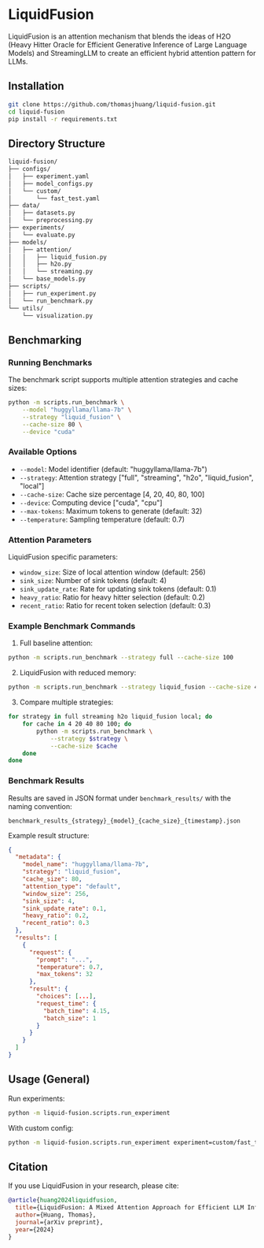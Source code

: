 # LiquidFusion

LiquidFusion is an attention mechanism that blends the ideas of H2O (Heavy Hitter Oracle for Efficient Generative Inference of Large Language Models) and 
StreamingLLM to create an efficient hybrid attention pattern for LLMs.

## Installation

```bash
git clone https://github.com/thomasjhuang/liquid-fusion.git
cd liquid-fusion
pip install -r requirements.txt
```

## Directory Structure

```bash
liquid-fusion/
├── configs/
│   ├── experiment.yaml
│   ├── model_configs.py
│   └── custom/
│       └── fast_test.yaml
├── data/
│   ├── datasets.py
│   └── preprocessing.py
├── experiments/
│   └── evaluate.py
├── models/
│   ├── attention/
│   │   ├── liquid_fusion.py
│   │   ├── h2o.py
│   │   └── streaming.py
│   └── base_models.py
├── scripts/
│   ├── run_experiment.py
│   └── run_benchmark.py
└── utils/
    └── visualization.py
```

## Benchmarking

### Running Benchmarks

The benchmark script supports multiple attention strategies and cache sizes:

```bash
python -m scripts.run_benchmark \
    --model "huggyllama/llama-7b" \
    --strategy "liquid_fusion" \
    --cache-size 80 \
    --device "cuda"
```

### Available Options

- `--model`: Model identifier (default: "huggyllama/llama-7b")
- `--strategy`: Attention strategy ["full", "streaming", "h2o", "liquid_fusion", "local"]
- `--cache-size`: Cache size percentage [4, 20, 40, 80, 100]
- `--device`: Computing device ["cuda", "cpu"]
- `--max-tokens`: Maximum tokens to generate (default: 32)
- `--temperature`: Sampling temperature (default: 0.7)

### Attention Parameters

LiquidFusion specific parameters:
- `window_size`: Size of local attention window (default: 256)
- `sink_size`: Number of sink tokens (default: 4)
- `sink_update_rate`: Rate for updating sink tokens (default: 0.1)
- `heavy_ratio`: Ratio for heavy hitter selection (default: 0.2)
- `recent_ratio`: Ratio for recent token selection (default: 0.3)

### Example Benchmark Commands

1. Full baseline attention:
```bash
python -m scripts.run_benchmark --strategy full --cache-size 100
```

2. LiquidFusion with reduced memory:
```bash
python -m scripts.run_benchmark --strategy liquid_fusion --cache-size 40
```

3. Compare multiple strategies:
```bash
for strategy in full streaming h2o liquid_fusion local; do
    for cache in 4 20 40 80 100; do
        python -m scripts.run_benchmark \
            --strategy $strategy \
            --cache-size $cache
    done
done
```

### Benchmark Results

Results are saved in JSON format under `benchmark_results/` with the naming convention:
```
benchmark_results_{strategy}_{model}_{cache_size}_{timestamp}.json
```

Example result structure:
```json
{
  "metadata": {
    "model_name": "huggyllama/llama-7b",
    "strategy": "liquid_fusion",
    "cache_size": 80,
    "attention_type": "default",
    "window_size": 256,
    "sink_size": 4,
    "sink_update_rate": 0.1,
    "heavy_ratio": 0.2,
    "recent_ratio": 0.3
  },
  "results": [
    {
      "request": {
        "prompt": "...",
        "temperature": 0.7,
        "max_tokens": 32
      },
      "result": {
        "choices": [...],
        "request_time": {
          "batch_time": 4.15,
          "batch_size": 1
        }
      }
    }
  ]
}
```

## Usage (General)

Run experiments:
```bash
python -m liquid-fusion.scripts.run_experiment
```

With custom config:
```bash
python -m liquid-fusion.scripts.run_experiment experiment=custom/fast_test
```

## Citation

If you use LiquidFusion in your research, please cite:

```bibtex
@article{huang2024liquidfusion,
  title={LiquidFusion: A Mixed Attention Approach for Efficient LLM Inference},
  author={Huang, Thomas},
  journal={arXiv preprint},
  year={2024}
}
```